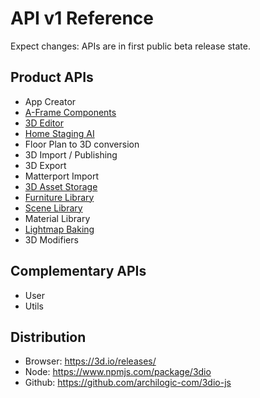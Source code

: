 # API v1 Reference

Expect changes: APIs are in first public beta release state.

## Product APIs
* App Creator
* [A-Frame Components](docs/1/api/aframe-components.md)
* [3D Editor](https://docs.archilogic.com)
* [Home Staging AI](docs/1/api/home-staging-ai.md)
* Floor Plan to 3D conversion
* 3D Import / Publishing
* 3D Export
* Matterport Import
* [3D Asset Storage](docs/1/api/storage.html)
* [Furniture Library](docs/1/api/furniture-library.html)
* [Scene Library](docs/1/api/scene-library.html)
* Material Library
* [Lightmap Baking](docs/1/api/lightmap-baking.html)
* 3D Modifiers

## Complementary APIs
* User
* Utils

## Distribution
* Browser: https://3d.io/releases/
* Node: https://www.npmjs.com/package/3dio
* Github: https://github.com/archilogic-com/3dio-js
